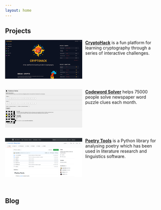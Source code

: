 ```yaml
---
layout: home
---
```


<h2 class="post-list-heading">Projects</h2>

<a href="https://cryptohack.org"><img src="/assets/projects/cryptohack.png" height="50%" width="50%" style="margin: 0px 10px 20px 0px; float: left;">
<b>CryptoHack</b></a> is a fun platform for learning cryptography through a series of interactive challenges.
<div style="clear: both;"></div>

<a href="https://codewordsolver.com"><img src="/assets/projects/codeword.png" height="50%" width="50%" style="margin: 0px 10px 20px 0px; float: left;">
<b>Codeword Solver</b></a> helps 75000 people solve newspaper word puzzle clues each month.
<div style="clear: both;"></div>

<a href="https://github.com/hyperreality/Poetry-Tools"><img src="/assets/projects/poetrytools.png" height="50%" width="50%" style="margin: 0px 10px 20px 0px; float: left;">
<b>Poetry Tools</b></a> is a Python library for analysing poetry which has been used in literature research and linguistics software.
<div style="clear: both;"></div>

<br />
<h2 class="post-list-heading">Blog</h2>

